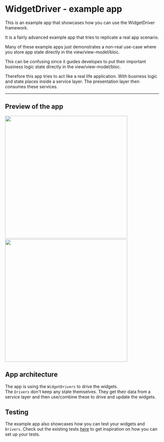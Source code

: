 # WidgetDriver - example app

This is an example app that showcases how you can use the WidgetDriver framework.  

It is a fairly advanced example app that tries to replicate a real app scenario.

Many of these example apps just demonstrates a non-real use-case where you store app state directly in the view/view-model/bloc.

This can be confusing since it guides developes to put their important business logic state directly in the view/view-model/bloc.

Therefore this app tries to act like a real life application. With business logic and state places inside a service layer. The presentation layer then consumes these services.

---

## Preview of the app

<p>
<img src="doc/resources/example_app_demo_1.gif?raw=true"
height="400"/>
&nbsp;&nbsp;&nbsp;&nbsp;
<img src="doc/resources/example_app_demo_2.gif?raw=true"
height="400"/>
</p>

## App architecture

The app is using the `WidgetDrivers` to drive the widgets.  
The `Drivers` don't keep any state themselves. They get their data from a service layer and then use/combine these to drive and update the widgets.

## Testing

The example app also showcases how you can test your widgets and `Drivers`. Check out the existing tests [here](test) to get inspiration on how you can set up your tests.
